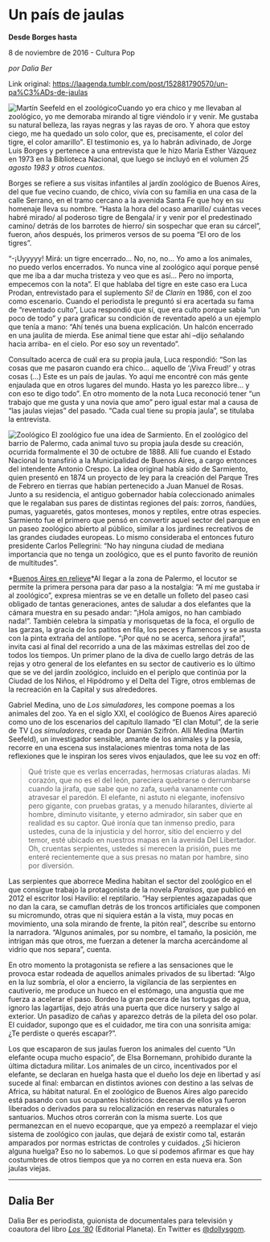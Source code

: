 # Un país de jaulas

**Desde Borges hasta**

8 de noviembre de 2016 - Cultura Pop

_por Dalia Ber_

Link original: https://laagenda.tumblr.com/post/152881790570/un-pa%C3%ADs-de-jaulas

![Martín Seefeld en el zoológico](https://64.media.tumblr.com/cd8d412bbccfab48a8d4a87c727c0067/tumblr_inline_pjzsv61NvB1t6q87u_500.jpg)Cuando yo era chico y me llevaban al zoológico, yo me demoraba mirando al tigre viéndolo ir y venir. Me gustaba su natural belleza, las rayas negras y las rayas de oro. Y ahora que estoy ciego, me ha quedado un solo color, que es, precisamente, el color del tigre, el color amarillo". El testimonio es, ya lo habrán adivinado, de Jorge Luis Borges y pertenece a una entrevista que le hizo María Esther Vázquez en 1973 en la Biblioteca Nacional, que luego se incluyó en el volumen *25 agosto 1983 y otros cuentos*.

Borges se refiere a sus visitas infantiles al jardín zoológico de Buenos Aires, del que fue vecino cuando, de chico, vivía con su familia en una casa de la calle Serrano, en el tramo cercano a la avenida Santa Fe que hoy en su homenaje lleva su nombre. “Hasta la hora del ocaso amarillo/ cuántas veces habré mirado/ al poderoso tigre de Bengala/ ir y venir por el predestinado camino/ detrás de los barrotes de hierro/ sin sospechar que eran su cárcel”, fueron, años después, los primeros versos de su poema “El oro de los tigres”.

“-¡Uyyyyy! Mirá: un tigre encerrado… No, no, no… Yo amo a los animales, no puedo verlos encerrados. Yo nunca vine al zoológico aquí porque pensé que me iba a dar mucha tristeza y veo que es así… Pero no importa, empecemos con la nota”. El que hablaba del tigre en este caso era Luca Prodan, entrevistado para el suplemento *Sí!* de *Clarín* en 1986, con el zoo como escenario. Cuando el periodista le preguntó si era acertada su fama de “reventado culto”, Luca respondió que sí, que era culto porque sabía “un poco de todo” y para graficar su condición de reventado apeló a un ejemplo que tenía a mano: “Ahí tenés una buena explicación. Un halcón encerrado en una jaulita de mierda. Ese animal tiene que estar ahí –dijo señalando hacia arriba- en el cielo. Por eso soy un reventado”.

Consultado acerca de cuál era su propia jaula, Luca respondió: “Son las cosas que me pasaron cuando era chico… aquello de ‘¡Viva Freud!’ y otras cosas (…) Este es un país de jaulas. Yo aquí me encontré con más gente enjaulada que en otros lugares del mundo. Hasta yo les parezco libre… y con eso te digo todo”. En otro momento de la nota Luca reconoció tener “un trabajo que me gusta y una novia que amo” pero igual estar mal a causa de “las jaulas viejas” del pasado. “Cada cual tiene su propia jaula”, se titulaba la entrevista. 

![Zoológico](https://64.media.tumblr.com/0885c870c52ea3d67f879692aaea56ed/tumblr_inline_pjzsv64G3H1t6q87u_500.jpg) El zoológico fue una idea de Sarmiento. En el zoológico del barrio de Palermo, cada animal tuvo su propia jaula desde su creación, ocurrida formalmente el 30 de octubre de 1888. Allí fue cuando el Estado Nacional lo transfirió a la Municipalidad de Buenos Aires, a cargo entonces del intendente Antonio Crespo. La idea original había sido de Sarmiento, quien presentó en 1874 un proyecto de ley para la creación del Parque Tres de Febrero en tierras que habían pertenecido a Juan Manuel de Rosas. Junto a su residencia, el antiguo gobernador había coleccionado animales que le regalaban sus pares de distintas regiones del país: zorros, ñandúes, pumas, yaguaretés, gatos monteses, monos y reptiles, entre otras especies. Sarmiento fue el primero que pensó en convertir aquel sector del parque en un paseo zoológico abierto al público, similar a los jardines recreativos de las grandes ciudades europeas. Lo mismo consideraba el entonces futuro presidente Carlos Pellegrini: “No hay ninguna ciudad de mediana importancia que no tenga un zoológico, que es el punto favorito de reunión de multitudes”.

*[Buenos Aires en relieve](https://youtu.be/cC3BhSqjE6c)*Al llegar a la zona de Palermo, el locutor se permite la primera persona para dar paso a la nostalgia: “A mí me gustaba ir al zoológico”, expresa mientras se ve en detalle un folleto del paseo casi obligado de tantas generaciones, antes de saludar a dos elefantes que la cámara muestra en su pesado andar: “¡Hola amigos, no han cambiado nada!”. También celebra la simpatía y morisquetas de la foca, el orgullo de las garzas, la gracia de los patitos en fila, los peces y flamencos y se asusta con la pinta extraña del antílope. “¡Por qué no se acerca, señora jirafa!”, invita casi al final del recorrido a una de las máximas estrellas del zoo de todos los tiempos. Un primer plano de la diva de cuello largo detrás de las rejas y otro general de los elefantes en su sector de cautiverio es lo último que se ve del jardín zoológico, incluido en el periplo que continúa por la Ciudad de los Niños, el Hipódromo y el Delta del Tigre, otros emblemas de la recreación en la Capital y sus alrededores.

 Gabriel Medina, uno de *Los simuladores*, les compone poemas a los animales del zoo. Ya en el siglo XXI, el coológico de Buenos Aires apareció como uno de los escenarios del capítulo llamado “El clan Motul”, de la serie de TV *Los simuladores*, creada por Damián Szifrón. Allí Medina (Martín Seefeld), un investigador sensible, amante de los animales y la poesía, recorre en una escena sus instalaciones mientras toma nota de las reflexiones que le inspiran los seres vivos enjaulados, que lee su voz en off:


>  Qué triste que es verlas encerradas, hermosas criaturas aladas. Mi corazón, que no es el del león, pareciera quebrarse o derrumbarse cuando la jirafa, que sabe que no zafa, sueña vanamente con atravesar el paredón. El elefante, ni astuto ni elegante, inofensivo pero gigante, con pruebas gratas, y a menudo hilarantes, divierte al hombre, diminuto visitante, y eterno admirador, sin saber que en realidad es su captor. Qué ironía que tan inmenso predio, para ustedes, cuna de la injusticia y del horror, sitio del encierro y del temor, esté ubicado en nuestros mapas en la avenida Del Libertador. Oh, cruentas serpientes, ustedes sí merecen la prisión, pues me enteré recientemente que a sus presas no matan por hambre, sino por diversión. 
> 
> 

Las serpientes que aborrece Medina habitan el sector del zoológico en el que consigue trabajo la protagonista de la novela *Paraísos*, que publicó en 2012 el escritor Iosi Havilio: el reptilario. “Hay serpientes agazapadas que no dan la cara, se camuflan detrás de los troncos artificiales que componen su micromundo, otras que ni siquiera están a la vista, muy pocas en movimiento, una sola mirando de frente, la pitón real”, describe su entorno la narradora. “Algunos animales, por su nombre, el tamaño, la posición, me intrigan más que otros, me fuerzan a detener la marcha acercándome al vidrio que nos separa”, cuenta.

En otro momento la protagonista se refiere a las sensaciones que le provoca estar rodeada de aquellos animales privados de su libertad: “Algo en la luz sombría, el olor a encierro, la vigilancia de las serpientes en cautiverio, me produce un hueco en el estómago, una angustia que me fuerza a acelerar el paso. Bordeo la gran pecera de las tortugas de agua, ignoro las lagartijas, dejo atrás una puerta que dice nursery y salgo al exterior. Un pasadizo de cañas y aparezco detrás de la pileta del oso polar. El cuidador, supongo que es el cuidador, me tira con una sonrisita amiga: ¿Te perdiste o querés escapar?”.

Los que escaparon de sus jaulas fueron los animales del cuento “Un elefante ocupa mucho espacio”, de Elsa Bornemann, prohibido durante la última dictadura militar. Los animales de un circo, incentivados por el elefante, se declaran en huelga hasta que el dueño los deje en libertad y así sucede al final: embarcan en distintos aviones con destino a las selvas de Africa, su hábitat natural. En el zoológico de Buenos Aires algo parecido está pasando con sus ocupantes históricos: decenas de ellos ya fueron liberados o derivados para su relocalización en reservas naturales o santuarios. Muchos otros correrán con la misma suerte. Los que permanezcan en el nuevo ecoparque, que ya empezó a reemplazar el viejo sistema de zoológico con jaulas, que dejará de existir como tal, estarán amparados por normas estrictas de controles y cuidados. ¿Si hicieron alguna huelga? Eso no lo sabemos. Lo que sí podemos afirmar es que hay costumbres de otros tiempos que ya no corren en esta nueva era. Son jaulas viejas. 

  




---

 Dalia Ber
----------

 Dalia Ber es periodista, guionista de documentales para televisión y coautora del libro *[Los '80](https://twitter.com/los80libro)* (Editorial Planeta). En Twitter es [@dollysgom](https://twitter.com/dollysgom). 

